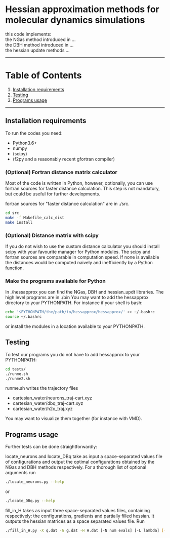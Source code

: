 # Hessian approximation methods for molecular dynamics simulations
this code implements:</br>
the NGas method introduced in ...</br>
the DBH method introduced in ...</br>
the hessian update methods ...</br>

----

# Table of Contents
1. [Installation requirements](#Installation-requirements)
2. [Testing](#Testing)
3. [Programs usage](#Programs-usage)

----

## Installation requirements
To run the codes you need:

- Python3.6+
- numpy 
- (scipy)
- (f2py and a reasonably recent gfortran compiler)

### (Optional) Fortran distance matrix calculator
Most of the code is written in Python, however, optionally, you can
use fortran sources for faster distance calculation. This step is not
mandatory, but could be useful for further developments.

fortran sources for "faster distance calculation" are in ./src.
```bash
cd src
make -f Makefile_calc_dist
make install
```

### (Optional) Distance matrix with scipy
If you do not wish to use the custom distance calculator you should
install scipy with your favourite manager for Python modules.
The scipy and fortran sources are comparable in computation speed.
If none is available the distances would be computed naively and 
inefficiently by a Python function.

### Make the programs available for Python
In ./hessapprox you can find the NGas, DBH and hessian_updt libraries.
The high level programs are in ./bin
You may want to add the hessapprox directory to your PYTHONPATH. For
instance if your shell is bash:
```bash
echo '$PYTHONPATH/the/path/to/hessapprox/hessapprox/' >> ~/.bashrc
source ~/.bashrc
```
or install the modules in a location available to your PYTHONPATH.

## Testing
To test our programs you do not have to add hessapprox to your PYTHONPATH:
```bash
cd tests/
./runme.sh
./runme2.sh
```
runme.sh writes the trajectory files
- cartesian_water/neurons_traj-cart.xyz
- cartesian_water/dbq_traj-cart.xyz
- cartesian_water/h2o_traj.xyz

You may want to visualize them together (for instance with VMD).

## Programs usage
Further tests can be done straightforwardly:

locate_neurons and locate_DBq take as input a space-separated values
file of configurations and output the optimal configurations obtained by
the NGas and DBH methods respectively.
For a thorough list of optional arguments run
```bash
./locate_neurons.py --help
```
or 
```bash
./locate_DBq.py --help
```

fill_in_H takes as input three space-separated values files, containing
respectively: the configurations, gradients and partially filled hessian.
It outputs the hessian matrices as a space separated values file. Run
```bash
./fill_in_H.py -X q.dat -G g.dat -H H.dat [-N num evals] [-L lambda] [--xyz]
```
